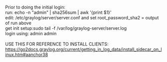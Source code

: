Prior to doing the initial login:</br>
run: echo -n "admin" | sha256sum | awk '{print $1}'</br>
edit: /etc/graylog/server/server.conf and set root_password_sha2 = output of run above</br>
get init setup:sudo tail -f /var/log/graylog-server/server.log</br>
login using: admin admin</br>
</br>USE THIS FOR REFERENCE TO INSTALL CLIENTS:</br>
https://go2docs.graylog.org/current/getting_in_log_data/install_sidecar_on_linux.htm#aanchor38
